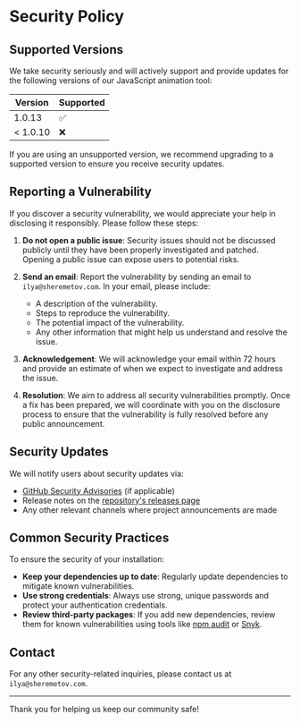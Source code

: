 # Security Policy

## Supported Versions

We take security seriously and will actively support and provide updates for the following versions of our JavaScript animation tool:

| Version   | Supported          |
| --------- | ------------------ |
| 1.0.13     | :white_check_mark: |
| < 1.0.10   | :x:                |

If you are using an unsupported version, we recommend upgrading to a supported version to ensure you receive security updates.

## Reporting a Vulnerability

If you discover a security vulnerability, we would appreciate your help in disclosing it responsibly. Please follow these steps:

1. **Do not open a public issue**: Security issues should not be discussed publicly until they have been properly investigated and patched. Opening a public issue can expose users to potential risks.

2. **Send an email**: Report the vulnerability by sending an email to `ilya@sheremetov.com`. In your email, please include:
   - A description of the vulnerability.
   - Steps to reproduce the vulnerability.
   - The potential impact of the vulnerability.
   - Any other information that might help us understand and resolve the issue.

3. **Acknowledgement**: We will acknowledge your email within 72 hours and provide an estimate of when we expect to investigate and address the issue.

4. **Resolution**: We aim to address all security vulnerabilities promptly. Once a fix has been prepared, we will coordinate with you on the disclosure process to ensure that the vulnerability is fully resolved before any public announcement.

## Security Updates

We will notify users about security updates via:

- [GitHub Security Advisories](https://github.com/illia-stv/security/advisories) (if applicable)
- Release notes on the [repository's releases page](https://github.com/illia-stv/releases)
- Any other relevant channels where project announcements are made

## Common Security Practices

To ensure the security of your installation:

- **Keep your dependencies up to date**: Regularly update dependencies to mitigate known vulnerabilities.
- **Use strong credentials**: Always use strong, unique passwords and protect your authentication credentials.
- **Review third-party packages**: If you add new dependencies, review them for known vulnerabilities using tools like [npm audit](https://docs.npmjs.com/cli/v7/commands/npm-audit) or [Snyk](https://snyk.io/).

## Contact

For any other security-related inquiries, please contact us at `ilya@sheremetov.com`.

---

Thank you for helping us keep our community safe!
